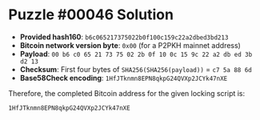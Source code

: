 # Puzzle #00046 Solution

- **Provided hash160**: `b6c065217375022b0f100c159c22a2dbed3bd213`
- **Bitcoin network version byte**: `0x00` (for a P2PKH mainnet address)
- **Payload**: `00 b6 c0 65 21 73 75 02 2b 0f 10 0c 15 9c 22 a2 db ed 3b d2 13`
- **Checksum**: First four bytes of `SHA256(SHA256(payload))` = `c7 5a 88 6d`
- **Base58Check encoding**: `1HfJTknmn8EPN8qkpG24QVXp2JCYk47nXE`

Therefore, the completed Bitcoin address for the given locking script is:

```
1HfJTknmn8EPN8qkpG24QVXp2JCYk47nXE
```
